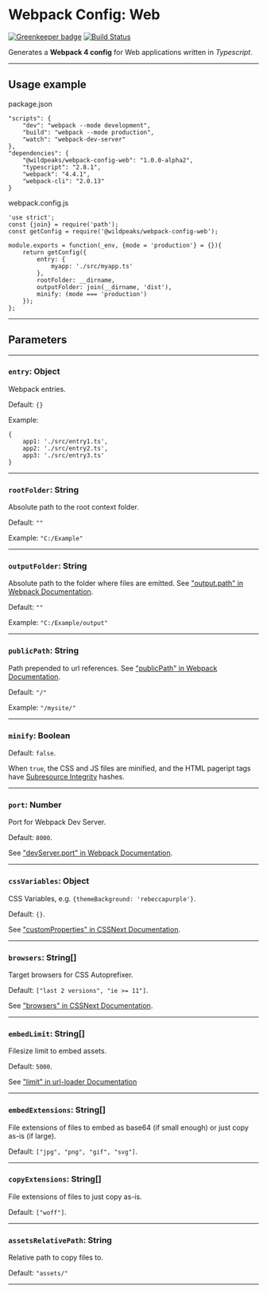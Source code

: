 # Webpack Config: Web

[![Greenkeeper badge](https://badges.greenkeeper.io/wildpeaks/package-webpack-config-web.svg)](https://greenkeeper.io/)
[![Build Status](https://travis-ci.org/wildpeaks/package-webpack-config-web.svg?branch=master)](https://travis-ci.org/wildpeaks/package-webpack-config-web)

Generates a **Webpack 4 config** for Web applications written in *Typescript*.


-------------------------------------------------------------------------------

## Usage example

package.json

	"scripts": {
		"dev": "webpack --mode development",
		"build": "webpack --mode production",
		"watch": "webpack-dev-server"
	},
	"dependencies": {
		"@wildpeaks/webpack-config-web": "1.0.0-alpha2",
		"typescript": "2.8.1",
		"webpack": "4.4.1",
		"webpack-cli": "2.0.13"
	}

webpack.config.js

	'use strict';
	const {join} = require('path');
	const getConfig = require('@wildpeaks/webpack-config-web');

	module.exports = function(_env, {mode = 'production'} = {}){
		return getConfig({
			entry: {
				myapp: './src/myapp.ts'
			},
			rootFolder: __dirname,
			outputFolder: join(__dirname, 'dist'),
			minify: (mode === 'production')
		});
	};


-------------------------------------------------------------------------------

## Parameters


---
### `entry`: Object

Webpack entries.

Default: `{}`

Example:

	{
		app1: './src/entry1.ts',
		app2: './src/entry2.ts',
		app3: './src/entry3.ts'
	}


---
### `rootFolder`: String

Absolute path to the root context folder.

Default: `""`

Example: `"C:/Example"`


---
### `outputFolder`: String

Absolute path to the folder where files are emitted.
See ["output.path" in Webpack Documentation](https://webpack.js.org/configuration/output/#output-path).

Default: `""`

Example: `"C:/Example/output"`


---
### `publicPath`: String

Path prepended to url references.
See ["publicPath" in Webpack Documentation](https://webpack.js.org/guides/public-path/).

Default: `"/"`

Example: `"/mysite/"`


---
### `minify`: Boolean

Default: `false`.

When `true`, the CSS and JS files are minified, and the HTML pageript tags have
[Subresource Integrity](https://developer.mozilla.org/en-US/docs/Web/Security/Subresource_Integrity) hashes.


---
### `port`: Number

Port for Webpack Dev Server.

Default: `8000`.

See ["devServer.port" in Webpack Documentation](https://webpack.js.org/configuration/dev-server/#devserver-port).


---
### `cssVariables`: Object

CSS Variables, e.g. `{themeBackground: 'rebeccapurple'}`.

Default: `{}`.

See ["customProperties" in CSSNext Documentation](http://cssnext.io/usage/#features).


---
### `browsers`: String[]

Target browsers for CSS Autoprefixer.

Default: `["last 2 versions", "ie >= 11"]`.

See ["browsers" in CSSNext Documentation](http://cssnext.io/usage/#browsers).


---
### `embedLimit`: String[]

Filesize limit to embed assets.

Default: `5000`.

See ["limit" in url-loader Documentation](https://github.com/webpack-contrib/url-loader#limit)


---
### `embedExtensions`: String[]

File extensions of files to embed as base64 (if small enough) or just copy as-is (if large).

Default: `["jpg", "png", "gif", "svg"]`.


---
### `copyExtensions`: String[]

File extensions of files to just copy as-is.

Default: `["woff"]`.


---
### `assetsRelativePath`: String

Relative path to copy files to.

Default: `"assets/"`


-------------------------------------------------------------------------------

